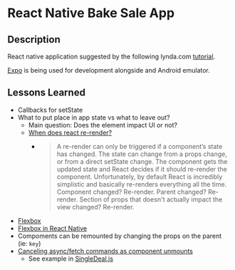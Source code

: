 # React Native Bake Sale App

## Description

React native application suggested by the following lynda.com [tutorial](https://www.lynda.com/React-Native-tutorials/React-Native-Essential-Training/560343-2.html).

[Expo](https://expo.io/) is being used for development alongside and Android emulator.

## Lessons Learned

- Callbacks for setState
- What to put place in app state vs what to leave out?
  - Main question: Does the element impact UI or not?
  - [When does react re-render?](https://lucybain.com/blog/2017/react-js-when-to-rerender/)
    - > A re-render can only be triggered if a component’s state has changed. The state can change from a props change, or from a direct setState change. The component gets the updated state and React decides if it should re-render the component. Unfortunately, by default React is incredibly simplistic and basically re-renders everything all the time. Component changed? Re-render. Parent changed? Re-render. Section of props that doesn't actually impact the view changed? Re-render.
- [Flexbox](https://css-tricks.com/snippets/css/a-guide-to-flexbox/)
- [Flexbox in React Native](https://facebook.github.io/react-native/docs/flexbox)
- Compoments can be remounted by changing the props on the parent (ie: `key`)
- [Canceling async/fetch commands as component unmounts](https://reactjs.org/blog/2015/12/16/ismounted-antipattern.html)
    - See example in [SingleDeal.js](./components/SingleDeal.js)